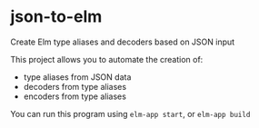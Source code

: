 # json-to-elm
Create Elm type aliases and decoders based on JSON input

This project allows you to automate the creation of:

- type aliases from JSON data
- decoders from type aliases
- encoders from type aliases

You can run this program using `elm-app start`, or `elm-app build`
